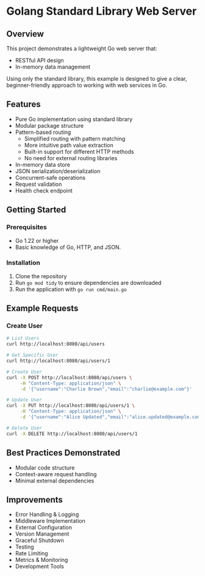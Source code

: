 # Golang Standard Library Web Server

## Overview

This project demonstrates a lightweight Go web server that:

- RESTful API design
- In-memory data management

Using only the standard library, this example is designed to give a clear,
beginner-friendly approach to working with web services in Go.

## Features

- Pure Go implementation using standard library
- Modular package structure
- Pattern-based routing
  - Simplified routing with pattern matching
  - More intuitive path value extraction
  - Built-in support for different HTTP methods
  - No need for external routing libraries
- In-memory data store
- JSON serialization/deserialization
- Concurrent-safe operations
- Request validation
- Health check endpoint

## Getting Started

### Prerequisites
- Go 1.22 or higher
- Basic knowledge of Go, HTTP, and JSON.

### Installation

1. Clone the repository
1. Run `go mod tidy` to ensure dependencies are downloaded
1. Run the application with `go run cmd/main.go`

## Example Requests

### Create User
```bash
# List Users
curl http://localhost:8080/api/users

# Get Specific User
curl http://localhost:8080/api/users/1

# Create User
curl -X POST http://localhost:8080/api/users \
     -H "Content-Type: application/json" \
     -d '{"username":"Charlie Brown","email":"charlie@example.com"}'

# Update User
curl -X PUT http://localhost:8080/api/users/1 \
     -H "Content-Type: application/json" \
     -d '{"username":"Alice Updated","email":"alice.updated@example.com"}'

# Delete User
curl -X DELETE http://localhost:8080/api/users/1
```

## Best Practices Demonstrated
- Modular code structure
- Context-aware request handling
- Minimal external dependencies

## Improvements

- Error Handling & Logging
- Middleware Implementation
- External Configuration
- Version Management
- Graceful Shutdown
- Testing
- Rate Limiting
- Metrics & Monitoring
- Development Tools
